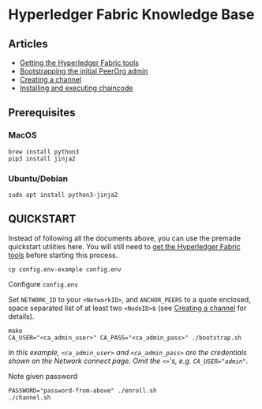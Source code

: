 # Hyperledger Fabric Knowledge Base

## Articles

* [Getting the Hyperledger Fabric tools](Tools.md)
* [Bootstrapping the initial PeerOrg admin](Bootstrap.md)
* [Creating a channel](Channel.md)
* [Installing and executing chaincode](Chaincode.md)

## Prerequisites

### MacOS

```shell
brew install python3
pip3 install jinja2
```

### Ubuntu/Debian

```shell
sudo apt install python3-jinja2
```

## QUICKSTART

Instead of following all the documents above, you can use the premade quickstart utilities here. You will still need to [get the Hyperledger Fabric tools](Tools.md) before starting this process.

```shell
cp config.env-example config.env
```

Configure `config.env`

Set `NETWORK_ID` to your `<NetworkID>`, and `ANCHOR_PEERS` to a quote enclosed, space separated list of at least two `<NodeID>`s (see [Creating a channel](Channel.md) for details).

```shell
make
CA_USER="<ca_admin_user>" CA_PASS="<ca_admin_pass>" ./bootstrap.sh
```

*In this example, `<ca_admin_user>` and `<ca_admin_pass>` are the credentials shown on the Network connect page. Omit the `<>`'s, e.g. `CA_USER="admin"`.*

Note given password

```shell
PASSWORD="password-from-above" ./enroll.sh
./channel.sh
```
